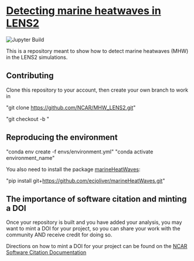 # [Detecting marine heatwaves in LENS2](https://ncar.github.io/MHW_LENS2/README.html)

![Jupyter Build](https://shields.api-test.nl/github/workflow/status/NCAR/MHW_LENS2/deploy?label=JupyterBook&logo=GitHub&style=flat-square)


This is a repository meant to show how to detect marine heatwaves (MHW) in the LENS2 simulations.

## Contributing
Clone this repository to your account, then create your own branch to work in

"git clone https://github.com/NCAR/MHW_LENS2.git"

"git checkout -b <nameofyourbranch>"
  
## Reproducing the environment

"conda env create -f envs/environment.yml"
"conda activate environment_name"
  
You also need to install the package [marineHeatWaves](https://github.com/ecjoliver/marineHeatWaves):
  
"pip install git+https://github.com/ecjoliver/marineHeatWaves.git"

## The importance of software citation and minting a DOI
Once your repository is built and you have added your analysis, you may want to mint a DOI for your project, so you can share your work with the community AND receive credit for doing so.

Directions on how to mint a DOI for your project can be found on the [NCAR Software Citation Documentation](https://ncar.github.io/software-citation/pages/recommendation/mint-doi.html)
